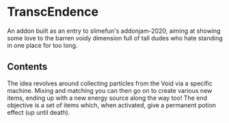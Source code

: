 # TranscEndence
An addon built as an entry to slimefun's addonjam-2020, aiming at showing some love to the barren voidy dimension full of tall dudes who hate standing in one place for too long.

## Contents
The idea revolves around collecting particles from the Void via a specific machine. Mixing and matching you can then go on to create various new items, ending up with a new energy source along the way too! The end objective is a set of items which, when activated, give a permanent potion effect (up until death).
